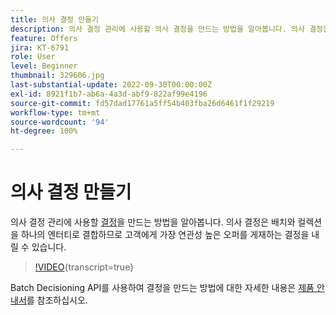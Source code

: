 ```yaml
---
title: 의사 결정 만들기
description: 의사 결정 관리에 사용할 의사 결정을 만드는 방법을 알아봅니다. 의사 결정은 배치와 컬렉션을 하나의 엔터티로 결합하므로 고객에게 가장 연관성 높은 오퍼를 게재하는 결정을 내릴 수 있습니다.
feature: Offers
jira: KT-6791
role: User
level: Beginner
thumbnail: 329606.jpg
last-substantial-update: 2022-09-30T00:00:00Z
exl-id: 8921f1b7-ab6a-4a3d-abf9-822af99e4196
source-git-commit: fd57dad17761a5ff54b403fba26d6461f1f29219
workflow-type: tm+mt
source-wordcount: '94'
ht-degree: 100%

---
```


# 의사 결정 만들기

의사 결정 관리에 사용할 [결정](https://experienceleague.adobe.com/docs/journey-optimizer/using/offer-decisioning/create-manage-activities/create-offer-activities.html?lang=ko)을 만드는 방법을 알아봅니다. 의사 결정은 배치와 컬렉션을 하나의 엔터티로 결합하므로 고객에게 가장 연관성 높은 오퍼를 게재하는 결정을 내릴 수 있습니다.

>[!VIDEO](https://video.tv.adobe.com/v/346696?quality=12&learn=on&captions=kor){transcript=true}

Batch Decisioning API를 사용하여 결정을 만드는 방법에 대한 자세한 내용은 [제품 안내서](https://experienceleague.adobe.com/docs/journey-optimizer/using/offer-decisioning/api-reference/offer-delivery-api/batch-decisioning-api.html?lang=ko)를 참조하십시오.
